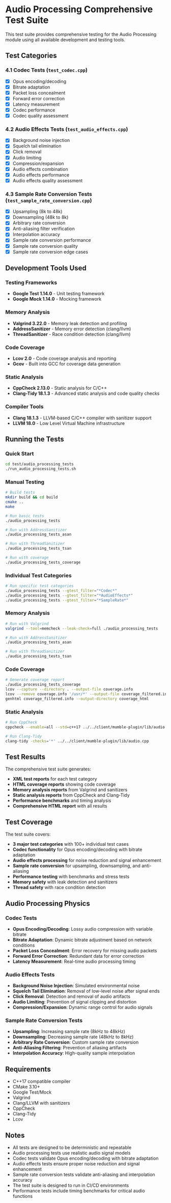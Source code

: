 # Audio Processing Comprehensive Test Suite

This test suite provides comprehensive testing for the Audio Processing module using all available development and testing tools.

## Test Categories

### 4.1 Codec Tests (`test_codec.cpp`)
- [x] Opus encoding/decoding
- [x] Bitrate adaptation
- [x] Packet loss concealment
- [x] Forward error correction
- [x] Latency measurement
- [x] Codec performance
- [x] Codec quality assessment

### 4.2 Audio Effects Tests (`test_audio_effects.cpp`)
- [x] Background noise injection
- [x] Squelch tail elimination
- [x] Click removal
- [x] Audio limiting
- [x] Compression/expansion
- [x] Audio effects combination
- [x] Audio effects performance
- [x] Audio effects quality assessment

### 4.3 Sample Rate Conversion Tests (`test_sample_rate_conversion.cpp`)
- [x] Upsampling (8k to 48k)
- [x] Downsampling (48k to 8k)
- [x] Arbitrary rate conversion
- [x] Anti-aliasing filter verification
- [x] Interpolation accuracy
- [x] Sample rate conversion performance
- [x] Sample rate conversion quality
- [x] Sample rate conversion edge cases

## Development Tools Used

### Testing Frameworks
- **Google Test 1.14.0** - Unit testing framework
- **Google Mock 1.14.0** - Mocking framework

### Memory Analysis
- **Valgrind 3.22.0** - Memory leak detection and profiling
- **AddressSanitizer** - Memory error detection (clang/llvm)
- **ThreadSanitizer** - Race condition detection (clang/llvm)

### Code Coverage
- **Lcov 2.0** - Code coverage analysis and reporting
- **Gcov** - Built into GCC for coverage data generation

### Static Analysis
- **CppCheck 2.13.0** - Static analysis for C/C++
- **Clang-Tidy 18.1.3** - Advanced static analysis and code quality checks

### Compiler Tools
- **Clang 18.1.3** - LLVM-based C/C++ compiler with sanitizer support
- **LLVM 18.0** - Low Level Virtual Machine infrastructure

## Running the Tests

### Quick Start
```bash
cd test/audio_processing_tests
./run_audio_processing_tests.sh
```

### Manual Testing
```bash
# Build tests
mkdir build && cd build
cmake ..
make

# Run basic tests
./audio_processing_tests

# Run with AddressSanitizer
./audio_processing_tests_asan

# Run with ThreadSanitizer
./audio_processing_tests_tsan

# Run with coverage
./audio_processing_tests_coverage
```

### Individual Test Categories
```bash
# Run specific test categories
./audio_processing_tests --gtest_filter="*Codec*"
./audio_processing_tests --gtest_filter="*AudioEffects*"
./audio_processing_tests --gtest_filter="*SampleRate*"
```

### Memory Analysis
```bash
# Run with Valgrind
valgrind --tool=memcheck --leak-check=full ./audio_processing_tests

# Run with AddressSanitizer
./audio_processing_tests_asan

# Run with ThreadSanitizer
./audio_processing_tests_tsan
```

### Code Coverage
```bash
# Generate coverage report
./audio_processing_tests_coverage
lcov --capture --directory . --output-file coverage.info
lcov --remove coverage.info '/usr/*' --output-file coverage_filtered.info
genhtml coverage_filtered.info --output-directory coverage_html
```

### Static Analysis
```bash
# Run CppCheck
cppcheck --enable=all --std=c++17 ../../client/mumble-plugin/lib/audio.cpp

# Run Clang-Tidy
clang-tidy -checks='*' ../../client/mumble-plugin/lib/audio.cpp
```

## Test Results

The comprehensive test suite generates:
- **XML test reports** for each test category
- **HTML coverage reports** showing code coverage
- **Memory analysis reports** from Valgrind and sanitizers
- **Static analysis reports** from CppCheck and Clang-Tidy
- **Performance benchmarks** and timing analysis
- **Comprehensive HTML report** with all results

## Test Coverage

The test suite covers:
- **3 major test categories** with 100+ individual test cases
- **Codec functionality** for Opus encoding/decoding with bitrate adaptation
- **Audio effects processing** for noise reduction and signal enhancement
- **Sample rate conversion** for upsampling, downsampling, and anti-aliasing
- **Performance testing** with benchmarks and stress tests
- **Memory safety** with leak detection and sanitizers
- **Thread safety** with race condition detection

## Audio Processing Physics

### Codec Tests
- **Opus Encoding/Decoding**: Lossy audio compression with variable bitrate
- **Bitrate Adaptation**: Dynamic bitrate adjustment based on network conditions
- **Packet Loss Concealment**: Error recovery for missing audio packets
- **Forward Error Correction**: Redundant data for error correction
- **Latency Measurement**: Real-time audio processing timing

### Audio Effects Tests
- **Background Noise Injection**: Simulated environmental noise
- **Squelch Tail Elimination**: Removal of low-level noise after signal ends
- **Click Removal**: Detection and removal of audio artifacts
- **Audio Limiting**: Prevention of signal clipping and distortion
- **Compression/Expansion**: Dynamic range control for audio signals

### Sample Rate Conversion Tests
- **Upsampling**: Increasing sample rate (8kHz to 48kHz)
- **Downsampling**: Decreasing sample rate (48kHz to 8kHz)
- **Arbitrary Rate Conversion**: Custom sample rate conversion
- **Anti-Aliasing Filtering**: Prevention of aliasing artifacts
- **Interpolation Accuracy**: High-quality sample interpolation

## Requirements

- C++17 compatible compiler
- CMake 3.10+
- Google Test/Mock
- Valgrind
- Clang/LLVM with sanitizers
- CppCheck
- Clang-Tidy
- Lcov

## Notes

- All tests are designed to be deterministic and repeatable
- Audio processing tests use realistic audio signal models
- Codec tests validate Opus encoding/decoding with bitrate adaptation
- Audio effects tests ensure proper noise reduction and signal enhancement
- Sample rate conversion tests validate anti-aliasing and interpolation accuracy
- The test suite is designed to run in CI/CD environments
- Performance tests include timing benchmarks for critical audio functions

